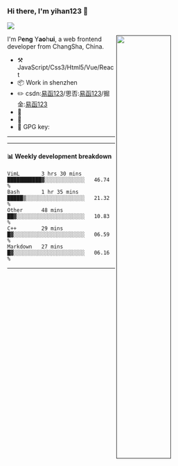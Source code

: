 ### Hi there, I'm yihan123 👋

<!--
**yihan12/yihan12** is a ✨ _special_ ✨ repository because its `README.md` (this file) appears on your GitHub profile.

Here are some ideas to get you started:

- 🔭 I’m currently working on ...
- 🌱 I’m currently learning ...
- 👯 I’m looking to collaborate on ...
- 🤔 I’m looking for help with ...
- 💬 Ask me about ...
- 📫 How to reach me: ...
- 😄 Pronouns: ...
- ⚡ Fun fact: ...
-->


![](https://visitor-badge.glitch.me/badge?page_id=yihan12.readme)


[<img align="right" width="50%" src="https://github-readme-stats.vercel.app/api?username=yihan12">]()

I'm P**eng** Y**ao**h**ui**, a web frontend developer from ChangSha, China.

-   :hammer_and_pick: JavaScript/Css3/Html5/Vue/React
-   :package: Work in shenzhen
-   :pencil2: csdn:[易函123](https://blog.csdn.net/qq_43485006)/思否:[易函123](https://segmentfault.com/u/yihan123)/掘金:[易函123](https://juejin.cn/user/3016715638158381)
-   :seedling: 
-   :man: 
-   :key: GPG key: 

---


---

#### :bar_chart: Weekly development breakdown

<!--START_SECTION:waka-->
```text
VimL       3 hrs 30 mins   ███████████▓░░░░░░░░░░░░░   46.74 % 
Bash       1 hr 35 mins    █████▒░░░░░░░░░░░░░░░░░░░   21.32 % 
Other      48 mins         ██▓░░░░░░░░░░░░░░░░░░░░░░   10.83 % 
C++        29 mins         █▓░░░░░░░░░░░░░░░░░░░░░░░   06.59 % 
Markdown   27 mins         █▓░░░░░░░░░░░░░░░░░░░░░░░   06.16 % 
```
<!--END_SECTION:waka-->

---
